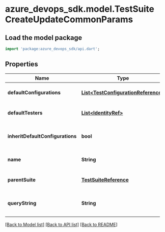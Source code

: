 # azure_devops_sdk.model.TestSuiteCreateUpdateCommonParams

## Load the model package
```dart
import 'package:azure_devops_sdk/api.dart';
```

## Properties
Name | Type | Description | Notes
------------ | ------------- | ------------- | -------------
**defaultConfigurations** | [**List&lt;TestConfigurationReference&gt;**](TestConfigurationReference.md) | Test suite default configurations. | [optional] [default to []]
**defaultTesters** | [**List&lt;IdentityRef&gt;**](IdentityRef.md) | Test suite default testers. | [optional] [default to []]
**inheritDefaultConfigurations** | **bool** | Default configuration was inherited or not. | [optional] [default to null]
**name** | **String** | Name of test suite. | [optional] [default to null]
**parentSuite** | [**TestSuiteReference**](TestSuiteReference.md) |  | [optional] [default to null]
**queryString** | **String** | Test suite query string, for dynamic suites. | [optional] [default to null]

[[Back to Model list]](../README.md#documentation-for-models) [[Back to API list]](../README.md#documentation-for-api-endpoints) [[Back to README]](../README.md)


